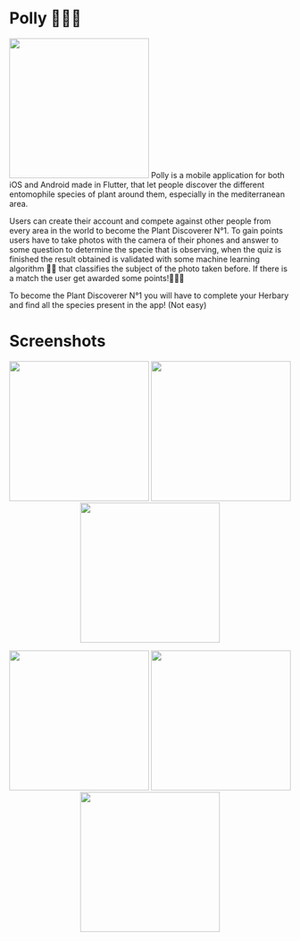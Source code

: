 # Polly 🌿🌼🍇
<img src="https://user-images.githubusercontent.com/33631597/132364262-6e59a021-06e4-42c2-9ee1-fc12d4d4d94e.png" width="250">
Polly is a mobile application for both iOS and Android made in Flutter, that let people discover the different entomophile species of plant around them, especially in the mediterranean area. 

Users can create their account and compete against other people from every area in the world to become the Plant Discoverer N°1. To gain points users have to take photos with the camera of their phones and answer to some question to determine the specie that is observing, when the quiz is finished the result obtained is validated with some machine learning algorithm 🦾🤖 that classifies the subject of the photo taken before. If there is a match the user get awarded some points!🎉🎉🎉

To become the Plant Discoverer N°1 you will have to complete your Herbary and find all the species present in the app! (Not easy)

# Screenshots
<center>
<p float="left">
  <img src="https://user-images.githubusercontent.com/33631597/132365662-c37175ea-6ed0-4570-834a-4dfc1d673d65.jpg" width="250">
  <img src="https://user-images.githubusercontent.com/33631597/132365663-7fb75b6c-9089-48bb-9917-4d10d95c28eb.jpg" width="250">
  <img src="https://user-images.githubusercontent.com/33631597/132365665-a866fd3d-9b8a-47d0-bdb8-94deb3ef6458.jpg" width="250">
</p>
<p float="left">
  <img src="https://user-images.githubusercontent.com/33631597/132365666-44cf49a6-cc16-422f-a187-99fcc717871f.jpg" width="250">
  <img src="https://user-images.githubusercontent.com/33631597/132365668-9ea303f0-9ffe-44ab-9157-36cf3a78c5b9.jpg" width="250">
  <img src="https://user-images.githubusercontent.com/33631597/132365669-5c5c1224-886c-486d-a84a-545bf92684f7.jpg" width="250">
</p>
</center>


